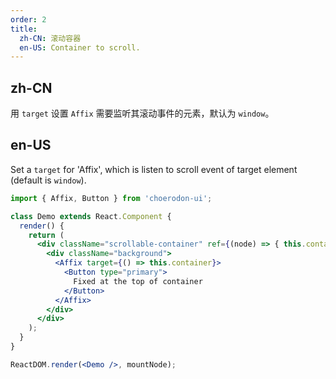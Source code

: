 ```yaml
---
order: 2
title:
  zh-CN: 滚动容器
  en-US: Container to scroll.
---
```


## zh-CN

用 `target` 设置 `Affix` 需要监听其滚动事件的元素，默认为 `window`。

## en-US

Set a `target` for 'Affix', which is listen to scroll event of target element (default is `window`).

````jsx
import { Affix, Button } from 'choerodon-ui';

class Demo extends React.Component {
  render() {
    return (
      <div className="scrollable-container" ref={(node) => { this.container = node; }}>
        <div className="background">
          <Affix target={() => this.container}>
            <Button type="primary">
              Fixed at the top of container
            </Button>
          </Affix>
        </div>
      </div>
    );
  }
}

ReactDOM.render(<Demo />, mountNode);
````

<style>
#components-affix-demo-target .scrollable-container {
  height: 100px;
  overflow-y: scroll;
}
#components-affix-demo-target .background {
  padding-top: 60px;
  height: 300px;
  background-image: url('https://zos.alipayobjects.com/rmsportal/RmjwQiJorKyobvI.jpg');
}
</style>
